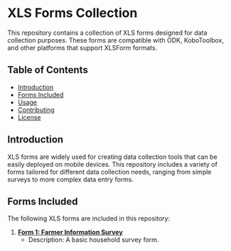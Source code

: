 # XLS Forms Collection

This repository contains a collection of XLS forms designed for data collection purposes. These forms are compatible with ODK, KoboToolbox, and other platforms that support XLSForm formats.

## Table of Contents

- [Introduction](#introduction)
- [Forms Included](#forms-included)
- [Usage](#usage)
- [Contributing](#contributing)
- [License](#license)

## Introduction

XLS forms are widely used for creating data collection tools that can be easily deployed on mobile devices. This repository includes a variety of forms tailored for different data collection needs, ranging from simple surveys to more complex data entry forms.

## Forms Included

The following XLS forms are included in this repository:

1. **[Form 1: Farmer Information Survey](.BBTD.xlsx)**
   - Description: A basic household survey form.

